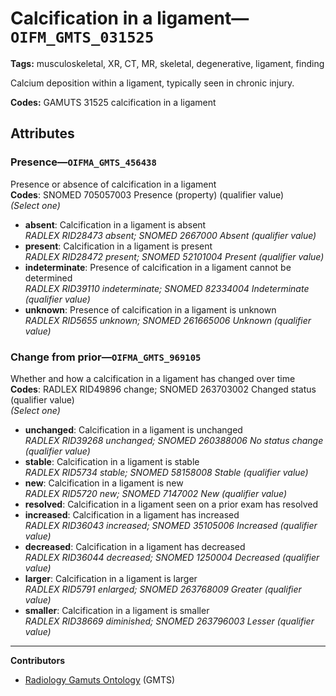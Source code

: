# Calcification in a ligament—`OIFM_GMTS_031525`

**Tags:** musculoskeletal, XR, CT, MR, skeletal, degenerative, ligament, finding

Calcium deposition within a ligament, typically seen in chronic injury.

**Codes:** GAMUTS 31525 calcification in a ligament

## Attributes

### Presence—`OIFMA_GMTS_456438`

Presence or absence of calcification in a ligament  
**Codes**: SNOMED 705057003 Presence (property) (qualifier value)  
*(Select one)*

- **absent**: Calcification in a ligament is absent  
_RADLEX RID28473 absent; SNOMED 2667000 Absent (qualifier value)_
- **present**: Calcification in a ligament is present  
_RADLEX RID28472 present; SNOMED 52101004 Present (qualifier value)_
- **indeterminate**: Presence of calcification in a ligament cannot be determined  
_RADLEX RID39110 indeterminate; SNOMED 82334004 Indeterminate (qualifier value)_
- **unknown**: Presence of calcification in a ligament is unknown  
_RADLEX RID5655 unknown; SNOMED 261665006 Unknown (qualifier value)_

### Change from prior—`OIFMA_GMTS_969105`

Whether and how a calcification in a ligament has changed over time  
**Codes**: RADLEX RID49896 change; SNOMED 263703002 Changed status (qualifier value)  
*(Select one)*

- **unchanged**: Calcification in a ligament is unchanged  
_RADLEX RID39268 unchanged; SNOMED 260388006 No status change (qualifier value)_
- **stable**: Calcification in a ligament is stable  
_RADLEX RID5734 stable; SNOMED 58158008 Stable (qualifier value)_
- **new**: Calcification in a ligament is new  
_RADLEX RID5720 new; SNOMED 7147002 New (qualifier value)_
- **resolved**: Calcification in a ligament seen on a prior exam has resolved  
- **increased**: Calcification in a ligament has increased  
_RADLEX RID36043 increased; SNOMED 35105006 Increased (qualifier value)_
- **decreased**: Calcification in a ligament has decreased  
_RADLEX RID36044 decreased; SNOMED 1250004 Decreased (qualifier value)_
- **larger**: Calcification in a ligament is larger  
_RADLEX RID5791 enlarged; SNOMED 263768009 Greater (qualifier value)_
- **smaller**: Calcification in a ligament is smaller  
_RADLEX RID38669 diminished; SNOMED 263796003 Lesser (qualifier value)_

---

**Contributors**

- [Radiology Gamuts Ontology](https://gamuts.net/) (GMTS)